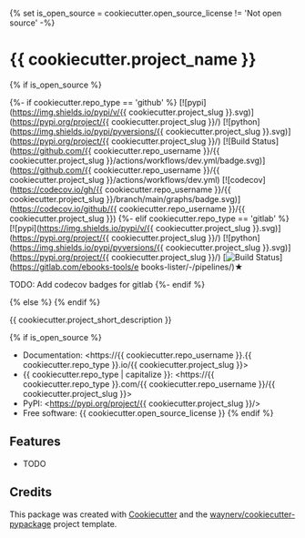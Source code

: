 {% set is_open_source = cookiecutter.open_source_license != 'Not open source' -%}
# {{ cookiecutter.project_name }}

{% if is_open_source %}

{%- if cookiecutter.repo_type == 'github' %}
[![pypi](https://img.shields.io/pypi/v/{{ cookiecutter.project_slug }}.svg)](https://pypi.org/project/{{ cookiecutter.project_slug }}/)
[![python](https://img.shields.io/pypi/pyversions/{{ cookiecutter.project_slug }}.svg)](https://pypi.org/project/{{ cookiecutter.project_slug }}/)
[![Build Status](https://github.com/{{ cookiecutter.repo_username }}/{{ cookiecutter.project_slug }}/actions/workflows/dev.yml/badge.svg)](https://github.com/{{ cookiecutter.repo_username }}/{{ cookiecutter.project_slug }}/actions/workflows/dev.yml)
[![codecov](https://codecov.io/gh/{{ cookiecutter.repo_username }}/{{ cookiecutter.project_slug }}/branch/main/graphs/badge.svg)](https://codecov.io/github/{{ cookiecutter.repo_username }}/{{ cookiecutter.project_slug }})
{%- elif cookiecutter.repo_type == 'gitlab' %}
[![pypi](https://img.shields.io/pypi/v/{{ cookiecutter.project_slug }}.svg)](https://pypi.org/project/{{ cookiecutter.project_slug }}/)
[![python](https://img.shields.io/pypi/pyversions/{{ cookiecutter.project_slug }}.svg)](https://pypi.org/project/{{ cookiecutter.project_slug }}/)
[![Build Status](https://gitlab.com/ebooks-tools/ebooks-lister/badges/main/pipeline.svg)](https://gitlab.com/ebooks-tools/e  books-lister/-/pipelines/)★

TODO: Add codecov badges for gitlab
{%- endif %}

{% else %}
{% endif %}

{{ cookiecutter.project_short_description }}

{% if is_open_source %}
* Documentation: <https://{{ cookiecutter.repo_username }}.{{ cookiecutter.repo_type }}.io/{{ cookiecutter.project_slug }}>
* {{ cookiecutter.repo_type | capitalize }}: <https://{{ cookiecutter.repo_type }}.com/{{ cookiecutter.repo_username }}/{{ cookiecutter.project_slug }}>
* PyPI: <https://pypi.org/project/{{ cookiecutter.project_slug }}/>
* Free software: {{ cookiecutter.open_source_license }}
{% endif %}

## Features

* TODO

## Credits

This package was created with [Cookiecutter](https://github.com/audreyr/cookiecutter) and the [waynerv/cookiecutter-pypackage](https://github.com/waynerv/cookiecutter-pypackage) project template.
